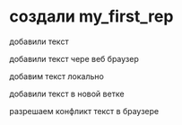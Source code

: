 ﻿#  cоздали my_first_rep

добавили текст

добавили текст чере веб браузер

добавим текст локально 

добавили текст в новой ветке

разрешаем конфликт текст в браузере 
